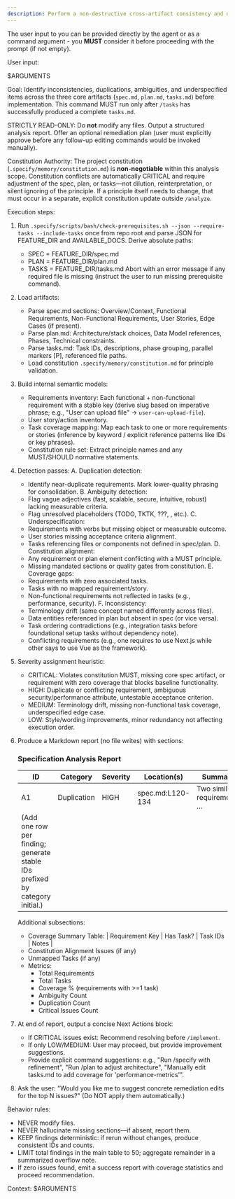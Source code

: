 ```yaml
---
description: Perform a non-destructive cross-artifact consistency and quality analysis across spec.md, plan.md, and tasks.md after task generation.
---
```


The user input to you can be provided directly by the agent or as a command
argument - you **MUST** consider it before proceeding with the prompt (if not
empty).

User input:

$ARGUMENTS

Goal: Identify inconsistencies, duplications, ambiguities, and underspecified
items across the three core artifacts (`spec.md`, `plan.md`, `tasks.md`) before
implementation. This command MUST run only after `/tasks` has successfully
produced a complete `tasks.md`.

STRICTLY READ-ONLY: Do **not** modify any files. Output a structured analysis
report. Offer an optional remediation plan (user must explicitly approve before
any follow-up editing commands would be invoked manually).

Constitution Authority: The project constitution
(`.specify/memory/constitution.md`) is **non-negotiable** within this analysis
scope. Constitution conflicts are automatically CRITICAL and require adjustment
of the spec, plan, or tasks—not dilution, reinterpretation, or silent ignoring
of the principle. If a principle itself needs to change, that must occur in a
separate, explicit constitution update outside `/analyze`.

Execution steps:

1. Run
   `.specify/scripts/bash/check-prerequisites.sh --json --require-tasks --include-tasks`
   once from repo root and parse JSON for FEATURE_DIR and AVAILABLE_DOCS. Derive
   absolute paths:
   - SPEC = FEATURE_DIR/spec.md
   - PLAN = FEATURE_DIR/plan.md
   - TASKS = FEATURE_DIR/tasks.md Abort with an error message if any required
     file is missing (instruct the user to run missing prerequisite command).

2. Load artifacts:
   - Parse spec.md sections: Overview/Context, Functional Requirements,
     Non-Functional Requirements, User Stories, Edge Cases (if present).
   - Parse plan.md: Architecture/stack choices, Data Model references, Phases,
     Technical constraints.
   - Parse tasks.md: Task IDs, descriptions, phase grouping, parallel markers
     [P], referenced file paths.
   - Load constitution `.specify/memory/constitution.md` for principle
     validation.

3. Build internal semantic models:
   - Requirements inventory: Each functional + non-functional requirement with a
     stable key (derive slug based on imperative phrase; e.g., "User can upload
     file" -> `user-can-upload-file`).
   - User story/action inventory.
   - Task coverage mapping: Map each task to one or more requirements or stories
     (inference by keyword / explicit reference patterns like IDs or key
     phrases).
   - Constitution rule set: Extract principle names and any MUST/SHOULD
     normative statements.

4. Detection passes: A. Duplication detection:
   - Identify near-duplicate requirements. Mark lower-quality phrasing for
     consolidation. B. Ambiguity detection:
   - Flag vague adjectives (fast, scalable, secure, intuitive, robust) lacking
     measurable criteria.
   - Flag unresolved placeholders (TODO, TKTK, ???, <placeholder>, etc.). C.
     Underspecification:
   - Requirements with verbs but missing object or measurable outcome.
   - User stories missing acceptance criteria alignment.
   - Tasks referencing files or components not defined in spec/plan. D.
     Constitution alignment:
   - Any requirement or plan element conflicting with a MUST principle.
   - Missing mandated sections or quality gates from constitution. E. Coverage
     gaps:
   - Requirements with zero associated tasks.
   - Tasks with no mapped requirement/story.
   - Non-functional requirements not reflected in tasks (e.g., performance,
     security). F. Inconsistency:
   - Terminology drift (same concept named differently across files).
   - Data entities referenced in plan but absent in spec (or vice versa).
   - Task ordering contradictions (e.g., integration tasks before foundational
     setup tasks without dependency note).
   - Conflicting requirements (e.g., one requires to use Next.js while other
     says to use Vue as the framework).

5. Severity assignment heuristic:
   - CRITICAL: Violates constitution MUST, missing core spec artifact, or
     requirement with zero coverage that blocks baseline functionality.
   - HIGH: Duplicate or conflicting requirement, ambiguous security/performance
     attribute, untestable acceptance criterion.
   - MEDIUM: Terminology drift, missing non-functional task coverage,
     underspecified edge case.
   - LOW: Style/wording improvements, minor redundancy not affecting execution
     order.

6. Produce a Markdown report (no file writes) with sections:

   ### Specification Analysis Report
   | ID                                                                           | Category    | Severity | Location(s)      | Summary                      | Recommendation                       |
   | ---------------------------------------------------------------------------- | ----------- | -------- | ---------------- | ---------------------------- | ------------------------------------ |
   | A1                                                                           | Duplication | HIGH     | spec.md:L120-134 | Two similar requirements ... | Merge phrasing; keep clearer version |
   | (Add one row per finding; generate stable IDs prefixed by category initial.) |             |          |                  |                              |                                      |

   Additional subsections:
   - Coverage Summary Table: | Requirement Key | Has Task? | Task IDs | Notes |
   - Constitution Alignment Issues (if any)
   - Unmapped Tasks (if any)
   - Metrics:
     - Total Requirements
     - Total Tasks
     - Coverage % (requirements with >=1 task)
     - Ambiguity Count
     - Duplication Count
     - Critical Issues Count

7. At end of report, output a concise Next Actions block:
   - If CRITICAL issues exist: Recommend resolving before `/implement`.
   - If only LOW/MEDIUM: User may proceed, but provide improvement suggestions.
   - Provide explicit command suggestions: e.g., "Run /specify with refinement",
     "Run /plan to adjust architecture", "Manually edit tasks.md to add coverage
     for 'performance-metrics'".

8. Ask the user: "Would you like me to suggest concrete remediation edits for
   the top N issues?" (Do NOT apply them automatically.)

Behavior rules:

- NEVER modify files.
- NEVER hallucinate missing sections—if absent, report them.
- KEEP findings deterministic: if rerun without changes, produce consistent IDs
  and counts.
- LIMIT total findings in the main table to 50; aggregate remainder in a
  summarized overflow note.
- If zero issues found, emit a success report with coverage statistics and
  proceed recommendation.

Context: $ARGUMENTS
